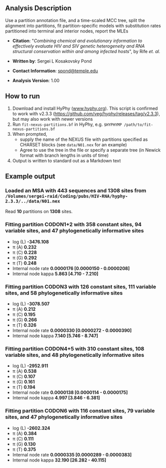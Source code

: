 Analysis Description
--------------------
Use a partition annotation file, and a time-scaled MCC tree, split the
alignment into partitions, fit partition-specific models with
substitution rates partitioned into terminal and interior nodes, report
the MLEs

- __Citation__: "_Combining chemical and evolutionary information to effectively evaluate HIV and SIV genetic heterogeneity and RNA structural conservation within and among infected hosts_", by Rife _et. al._

- __Written by__: Sergei L Kosakovsky Pond

- __Contact Information__: spond@temple.edu

- __Analysis Version__: 1.00

## How to run

1. Download and install HyPhy (www.hyphy.org). This script is confirmed to work with v2.3.3 (https://github.com/veg/hyphy/releases/tag/v2.3.3), but may also work with newer versions
2. Run `fit-nexus-partitions.bf` in HyPhy, e.g. <code>$HYPHYMP /path/to/fit-nexus-partitions.bf</code>
3. When prompted, 
   - supply the name of the NEXUS file with partitions specified as CHARSET blocks (see `data/N01.nex` for an example)
   - Agree to use the tree in the file or specify a separate tree (in Newick format with branch lengths in units of time)
4. Output is written to standard out as a Markdown text

## Example output 


### Loaded an MSA with **443** sequences and **1308** sites from `/Volumes/sergei-raid/Coding/pubs/HIV-RNA/hyphy-2.3.3/../data/N01.nex`
Read **10** partitions on **1308** sites.

### Fitting partition CODON1+2 with **358** constant sites, **94** variable sites, and **47** phylogenetically informative sites
* log (L)  **-3476.108**
* &pi; (A)  **0.232**
* &pi; (C)  **0.228**
* &pi; (G)  **0.292**
* &pi; (T)  **0.248**
* Internal node rate  **0.0000176 [0.0000150 - 0.0000208]**
* Internal node kappa **5.863 [4.710 - 7.210]**

### Fitting partition CODON3 with **126** constant sites, **111** variable sites, and **58** phylogenetically informative sites
* log (L)  **-3078.507**
* &pi; (A)  **0.212**
* &pi; (C)  **0.195**
* &pi; (G)  **0.266**
* &pi; (T)  **0.326**
* Internal node rate  **0.0000330 [0.0000272 - 0.0000390]**
* Internal node kappa **7.140 [5.746 - 8.747]**

### Fitting partition CODON4+5 with **310** constant sites, **108** variable sites, and **48** phylogenetically informative sites
* log (L)  **-2952.911**
* &pi; (A)  **0.538**
* &pi; (C)  **0.107**
* &pi; (G)  **0.161**
* &pi; (T)  **0.194**
* Internal node rate  **0.0000138 [0.0000114 - 0.0000175]**
* Internal node kappa **4.997 [3.846 - 6.381]**

### Fitting partition CODON6 with **116** constant sites, **79** variable sites, and **47** phylogenetically informative sites
* log (L)  **-2602.324**
* &pi; (A)  **0.384**
* &pi; (C)  **0.111**
* &pi; (G)  **0.130**
* &pi; (T)  **0.375**
* Internal node rate  **0.0000335 [0.0000289 - 0.0000383]**
* Internal node kappa **32.190 [26.282 - 40.115]**